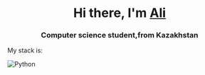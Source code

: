 <h1 align="center">Hi there, I'm <a href="https://daniilshat.ru/" target="_blank">Ali</a>
<h3 align="center">Computer science student,from Kazakhstan</h3>

My stack is:


![Python](https://img.shields.io/badge/python-3670A0?style=for-the-badge&logo=python&logoColor=ffdd54)
